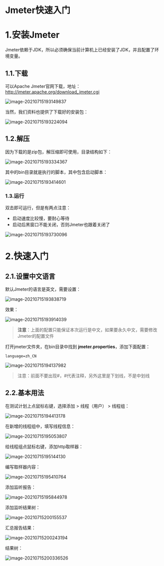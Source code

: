 # Jmeter快速入门







# 1.安装Jmeter

Jmeter依赖于JDK，所以必须确保当前计算机上已经安装了JDK，并且配置了环境变量。



## 1.1.下载

可以Apache Jmeter官网下载，地址：http://jmeter.apache.org/download_jmeter.cgi

![image-20210715193149837](assets/image-20210715193149837.png)



当然，我们资料也提供了下载好的安装包：

![image-20210715193224094](assets/image-20210715193224094.png)



## 1.2.解压

因为下载的是zip包，解压缩即可使用，目录结构如下：

![image-20210715193334367](assets/image-20210715193334367.png)

其中的bin目录就是执行的脚本，其中包含启动脚本：

![image-20210715193414601](assets/image-20210715193414601.png)

### 1.3.运行

双击即可运行，但是有两点注意：

- 启动速度比较慢，要耐心等待
- 启动后黑窗口不能关闭，否则Jmeter也跟着关闭了

![image-20210715193730096](assets/image-20210715193730096.png)



# 2.快速入门



## 2.1.设置中文语言

默认Jmeter的语言是英文，需要设置：

![image-20210715193838719](assets/image-20210715193838719.png)

效果：

![image-20210715193914039](assets/image-20210715193914039.png)



> **注意**：上面的配置只能保证本次运行是中文，如果要永久中文，需要修改Jmeter的配置文件



打开jmeter文件夹，在bin目录中找到 **jmeter.properties**，添加下面配置：

```properties
language=zh_CN
```

![image-20210715194137982](assets/image-20210715194137982.png)



> 注意：前面不要出现#，#代表注释，另外这里是下划线，不是中划线





## 2.2.基本用法

在测试计划上点鼠标右键，选择添加 > 线程（用户） > 线程组：

![image-20210715194413178](assets/image-20210715194413178.png)

在新增的线程组中，填写线程信息：

![image-20210715195053807](assets/image-20210715195053807.png)



给线程组点鼠标右键，添加http取样器：

![image-20210715195144130](assets/image-20210715195144130.png)



编写取样器内容：

![image-20210715195410764](assets/image-20210715195410764.png)



添加监听报告：

![image-20210715195844978](assets/image-20210715195844978.png)

添加监听结果树：

![image-20210715200155537](assets/image-20210715200155537.png)



汇总报告结果：

![image-20210715200243194](assets/image-20210715200243194.png)

结果树：

![image-20210715200336526](assets/image-20210715200336526.png)

